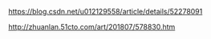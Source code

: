 https://blog.csdn.net/u012129558/article/details/52278091

http://zhuanlan.51cto.com/art/201807/578830.htm